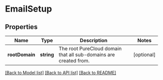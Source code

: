 # EmailSetup

## Properties
Name | Type | Description | Notes
------------ | ------------- | ------------- | -------------
**rootDomain** | **string** | The root PureCloud domain that all sub-domains are created from. | [optional] 

[[Back to Model list]](../README.md#documentation-for-models) [[Back to API list]](../README.md#documentation-for-api-endpoints) [[Back to README]](../README.md)


